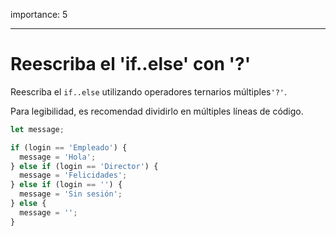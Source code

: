 importance: 5

---

# Reescriba el 'if..else' con '?'

Reescriba el `if..else` utilizando operadores ternarios múltiples`'?'`.

Para legibilidad, es recomendad dividirlo en múltiples líneas de código.

```js
let message;

if (login == 'Empleado') {
  message = 'Hola';
} else if (login == 'Director') {
  message = 'Felicidades';
} else if (login == '') {
  message = 'Sin sesión';
} else {
  message = '';
}
```
